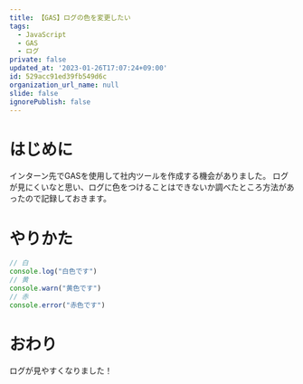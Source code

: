 ```yaml
---
title: 【GAS】ログの色を変更したい
tags:
  - JavaScript
  - GAS
  - ログ
private: false
updated_at: '2023-01-26T17:07:24+09:00'
id: 529acc91ed39fb549d6c
organization_url_name: null
slide: false
ignorePublish: false
---
```

# はじめに
インターン先でGASを使用して社内ツールを作成する機会がありました。
ログが見にくいなと思い、ログに色をつけることはできないか調べたところ方法があったので記録しておきます。

# やりかた
```javascript
// 白
console.log("白色です")
// 黄
console.warn("黄色です")
// 赤
console.error("赤色です")
```

# おわり
ログが見やすくなりました！
